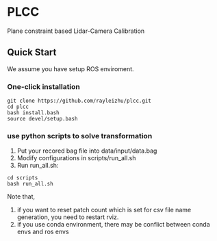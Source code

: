 # PLCC
Plane constraint based Lidar-Camera Calibration

## Quick Start
We assume you have setup ROS enviroment.

### One-click installation

```
git clone https://github.com/rayleizhu/plcc.git
cd plcc
bash install.bash
source devel/setup.bash
```

### use python scripts to solve transformation
1. Put your recored bag file into data/input/data.bag 
2. Modify configurations in scripts/run_all.sh
3. Run run_all.sh:
```
cd scripts
bash run_all.sh
```

Note that,  
1. if you want to reset patch count which is set for csv file name generation, you need to restart rviz.
2. if you use conda environment, there may be conflict between conda envs and ros envs